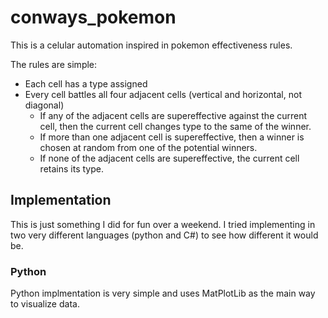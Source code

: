 # conways_pokemon
This is a celular automation inspired in pokemon effectiveness rules. 

The rules are simple:
 * Each cell has a type assigned
 * Every cell battles all four adjacent cells (vertical and horizontal, not diagonal)
    * If any of the adjacent cells are supereffective against the current cell, then the current cell changes type to the same of the winner.
    * If more than one adjacent cell is supereffective, then a winner is chosen at random from one of the potential winners.
    * If none of the adjacent cells are supereffective, the current cell retains its type. 

## Implementation
This is just something I did for fun over a weekend. I tried implementing in two very different languages (python and C#) to see how different it would be.

### Python 
Python implmentation is very simple and uses MatPlotLib as the main way to visualize data.